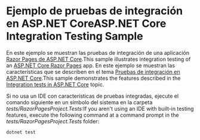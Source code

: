 # <a name="aspnet-core-integration-testing-sample"></a><span data-ttu-id="c477f-101">Ejemplo de pruebas de integración en ASP.NET Core</span><span class="sxs-lookup"><span data-stu-id="c477f-101">ASP.NET Core Integration Testing Sample</span></span>

<span data-ttu-id="c477f-102">En este ejemplo se muestran las pruebas de integración de una aplicación [Razor Pages de ASP.NET Core](https://docs.microsoft.com/aspnet/core/mvc/razor-pages).</span><span class="sxs-lookup"><span data-stu-id="c477f-102">This sample illustrates integration testing of an [ASP.NET Core Razor Pages](https://docs.microsoft.com/aspnet/core/mvc/razor-pages) app.</span></span> <span data-ttu-id="c477f-103">En este ejemplo se muestran las características que se describen en el tema [Pruebas de integración en ASP.NET Core](https://docs.microsoft.com/aspnet/core/test/integration-tests).</span><span class="sxs-lookup"><span data-stu-id="c477f-103">This sample demonstrates the features described in the [Integration tests in ASP.NET Core](https://docs.microsoft.com/aspnet/core/test/integration-tests) topic.</span></span>

<span data-ttu-id="c477f-104">Si no usa un IDE con características de pruebas integradas, ejecute el comando siguiente en un símbolo del sistema en la carpeta *tests/RazorPagesProject.Tests*:</span><span class="sxs-lookup"><span data-stu-id="c477f-104">If you aren't using an IDE with built-in testing features, execute the following command at a command prompt in the *tests/RazorPagesProject.Tests* folder:</span></span>

```dotnetcli
dotnet test
```

